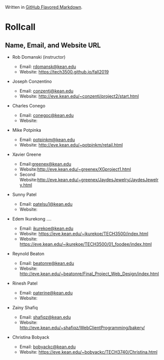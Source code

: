Written in [GitHub Flavored Markdown](https://help.github.com/articles/github-flavored-markdown).

Rollcall
========

Name, Email, and Website URL
-------------------------------------------------
* Rob Domanski (instructor)
    * Email: rdomansk@kean.edu
    * Website:  https://tech3500.github.io/fall2019

* Joseph Conzentino
     * Email: conzentj@kean.edu
     * Website: http://eve.kean.edu/~conzentj/project2/start.html

 * Charles Conego
    * Email: conegoc@kean.edu
    * Website: 

* Mike Potpinka
   * Email: potpinkm@kean.edu
   * Website: http://eve.kean.edu/~potpinkm/retail.html

 * Xavier Greene
   * Email:greenex@kean.edu
   * Website:http://eve.kean.edu/~greenex/XGproject1.html
   * Second Website:http://eve.kean.edu/~greenex/JaydesJewelry/JaydesJewelry.html

* Sunny Patel
    * Email: patelsu1@kean.edu
    * Website:
   
* Edem Ikurekong ....
    * Email: ikurekoe@kean.edu
    * Website: https://eve.kean.edu/~ikurekoe/TECH3500/index.html
     * Website: https://eve.kean.edu/~ikurekoe/TECH3500/01_foodee/index.html

 * Reynold Beaton
    * Email: beatonre@kean.edu
    * Website: http://eve.kean.edu/~beatonre/Final_Project_Web_Design/index.html
    
    
 
 * Rinesh Patel
   * Email: paterine@kean.edu
   * Website: 

* Zainy Shafiq
   * Email: shafiqz@kean.edu
   * Website: http://eve.kean.edu/~shafiqz/WebClientProgramming/bakery/
   
* Christina Bobyack
   * Email: bobyackc@kean.edu
   * Website: https://eve.kean.edu/~bobyackc/TECH3740/Christina.html
